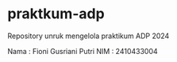 # praktkum-adp
Repository unruk mengelola praktikum ADP 2024 

Nama : Fioni Gusriani Putri 
NIM : 2410433004
